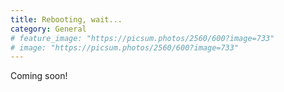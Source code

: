 ```yaml
---
title: Rebooting, wait...
category: General
# feature_image: "https://picsum.photos/2560/600?image=733"
# image: "https://picsum.photos/2560/600?image=733"
---
```


Coming soon!